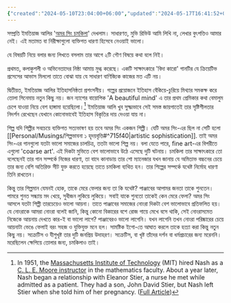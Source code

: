 ```yaml
---
{"created":"2024-05-10T23:04:00+06:00","updated":"2024-05-17T16:41:52+06:00","title":"অমর সিং চমকিলা: একটি আয়নার গল্প","tags":["movie-review","amar-singh-chamkila","imtiaz-ali","art","music","biopic"],"dg-publish":true,"dg-note-icon":3,"dg-path":"Writings/Creative/Prose/Review/Movie/Amar Singh Chamkila_ A Mirror.md","permalink":"/writings/creative/prose/review/movie/amar-singh-chamkila-a-mirror/","dgPassFrontmatter":true,"noteIcon":3}
---
```


সম্প্রতি ইমতিয়াজ আলির '[অমর সিং চমকিলা](https://www.imdb.com/title/tt26658272/)' দেখলাম। সাধারণত, মুভি রিভিউ আমি লিখি না, লেখার বুৎপত্তিও আমার নেই। এই মতামত বা নিরীক্ষাগুলো ব্যক্তিগত ধারণা হিসেবে নেওয়াই ভালো।  
  
যে বিষয়টি নিয়ে বলার জন্য লিখতে বসলাম তার আগে ২টি গৌণ বিষয়ে কথা বলে নিই।  
  
প্রথমত, কলাকুশলী ও অভিনেতাদের নিষ্ঠা আমায় মুগ্ধ করেছে। একটি সাক্ষাৎকারে 'বিদা কারো' গানটির যে ক্রিয়েটিভ প্রসেসের আভাস মিললো তাতে বোঝা যায় যে সাধারণ বাণিজ্যিক কাজের মত এটি নয়।  
  
দ্বিতীয়ত, ইমতিয়াজ আলির ইতিহাসনিষ্ঠতা প্রশংসনীয়। গল্পের প্রয়োজনে ইতিহাস বেঁকিয়ে-চুরিয়ে মিথ্যার সমকক্ষ করে তোলা সিনেমায় নতুন কিছু নয়। জন ন্যাশের বায়োপিক 'A beautiful mind' এ তার প্রথম প্রেমিকার কথা বেমালুম চেপে যাওয়া নিয়ে বেশ হাঙ্গামা হয়েছিলো।[^1] ইমতিয়াজ আলি খুব সুক্ষ্মভাবে সেই সমস্ত জায়গাতেই তার সৃষ্টিশীলতার নিদর্শন রেখেছেন যেখানে কোনোভাবেই ইতিহাস বিকৃতির দায় দেওয়া যায় না।  
  
শিল্প যদি শিল্পীর সবচেয়ে ব্যক্তিগত সত্যভাষণ হয় তবে অমর সিং একজন শিল্পী। যেটি অমর সিং-এর ছিল না সেটি হলো [[Personal/Musings/শিল্পভাবনা ১ হৃদয়বৃত্তি#^715f40\|artistic sophistication]]. তাই অমর সিং-এর গানগুলো যতটা ভালো সমাজের চালচিত্র, ততটা ভালো শিল্প নয়। বলা যেতে পারে, fine art-এর বিপরীতে এগুলো 'coarse art'. এই দিকটা মুভিতে বেশ ভালোভাবে উঠে এসেছে দুটি ঘটনায়। চমকিলা তার সাক্ষাৎকারে তো বলেছেনই তার গান সম্পর্কে নিজের ধারণা, তা বাদে কানাডায় তার শো ম্যানেজার যখন জানায় যে অমিতাভ বচ্চনের চেয়ে তার জন্য বেশি অতিরিক্ত সীট যুক্ত করতে হয়েছে তাতে চমকিলা ব্যথিত হন। তার শিল্পের সম্পর্কে যথেষ্ট নির্মোহ ধারণা তিনি রাখতেন।  

কিন্তু তার শিল্পমান যেমনই হোক, তাকে মেরে ফেলার জন্য তা কি যথেষ্ট? পাঞ্জাবের আপামর জনতা তাকে শুনতেন। পামরে শুনত সন্ধ্যায় মদ খেয়ে, সুধীজন লুকিয়ে লুকিয়ে। সবাই যাকে শুনতো তাকেই কেন মেরে ফেলা? অমর সিং আসলে যতটা শিল্পী তারচেয়েও ভালো আয়না। তাতে পাঞ্জাবের সমাজের নোংরা দিকটা বেশ ভালোভাবে প্রতিফলিত হয়। যে নোংরাকে আমরা নোংরা বলেই জানি, কিন্তু কোনো বিকারের বশে রোজ গায়ে মেখে বসে থাকি, সেই নোংরাসমেত নিজেকে আয়নায় দেখতে কার-ই বা ভালো লাগে? পাঞ্জাবেরও ভালো লাগেনি। যখন লাগেনি তখন নোংরা পরিষ্কারের চেয়ে আয়নাটা ভেঙে ফেলাই বরং সহজ ও যুক্তিযুক্ত মনে হল। সামষ্টিক ইগো-তে আঘাত করলে তাকে হত্যা করা কিন্তু নতুন কিছু নয়। সক্রেটিস ও যীশুখৃষ্ট তার দুটি জনপ্রিয় উদাহরণ। সক্রেটিস, বা খৃষ্ট তাঁদের দর্শন বা ধর্মপ্রচারের জন্য মরেননি। মরেছিলেন ক্ষেপিয়ে তোলার জন্য, চমকিলাও তাই।

[^1]: In 1951, the [Massachusetts Institute of Technology](https://en.wikipedia.org/wiki/Massachusetts_Institute_of_Technology "Massachusetts Institute of Technology") (MIT) hired Nash as a [C. L. E. Moore instructor](https://en.wikipedia.org/wiki/C._L._E._Moore_instructor "C. L. E. Moore instructor") in the mathematics faculty. About a year later, Nash began a relationship with Eleanor Stier, a nurse he met while admitted as a patient. They had a son, John David Stier, but Nash left Stier when she told him of her pregnancy. ([Full Article](https://en.wikipedia.org/wiki/John_Forbes_Nash_Jr.))